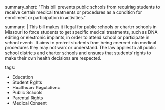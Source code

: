 summary_short: "This bill prevents public schools from requiring students to receive certain medical treatments or procedures as a condition for enrollment or participation in activities."

summary: |
  This bill makes it illegal for public schools or charter schools in Missouri to force students to get specific medical treatments, such as DNA editing or electronic implants, in order to attend school or participate in school events. It aims to protect students from being coerced into medical procedures they may not want or understand. The law applies to all public school districts and charter schools and ensures that students' rights to make their own health decisions are respected.

tags:
  - Education
  - Student Rights
  - Healthcare Regulations
  - Public Schools
  - Parental Rights
  - Medical Consent

